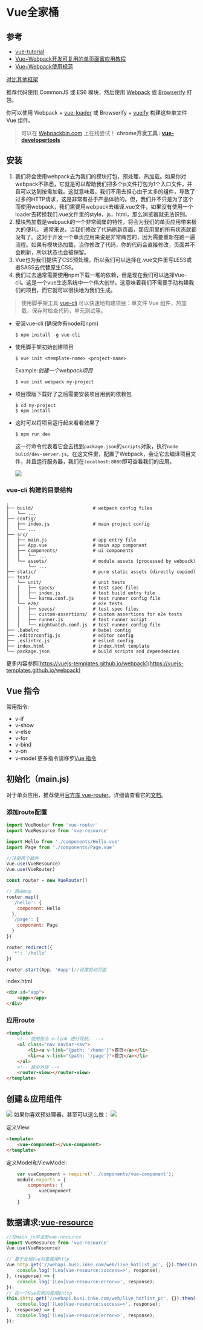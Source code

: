 # Vue全家桶

## 参考
- [vue-tutorial](https://github.com/MeCKodo/vue-tutorial)
- [Vue+Webpack开发可复用的单页面富应用教程](https://www.talkingcoder.com/article/6310756346094488391)
- [Vue+Webpack使用规范](https://www.talkingcoder.com/article/6309726065044556372)

[对比其他框架](http://cn.vuejs.org/guide/comparison.html)

推荐代码使用 CommonJS 或 ES6 模块，然后使用 [Webpack](http://webpack.github.io/) 或 [Browserify](http://browserify.org/) 打包。

你可以使用 Webpack + [vue-loader](https://github.com/vuejs/vue-loader) 或 Browserify + [vueify](https://github.com/vuejs/vueify) 构建这些单文件 Vue 组件。

> 可以在 [Webpackbin.com](http://www.webpackbin.com/vue) 上在线尝试！
> **chrome开发工具 : [vue-developertools](https://chrome.google.com/webstore/detail/vuejs-devtools/nhdogjmejiglipccpnnnanhbledajbpd)**

## 安装

1. 我们将会使用webpack去为我们的模块打包，预处理，热加载。如果你对webpack不熟悉，它就是可以帮助我们把多个js文件打包为1个入口文件，并且可以达到按需加载。这就意味着，我们不用去担心由于太多的组件，导致了过多的HTTP请求，这是非常有益于产品体验的。但，我们并不只是为了这个而使用webpack，我们需要用webpack去编译.vue文件，如果没有使用一个loader去转换我们.vue文件里的style，js，html，那么浏览器就无法识别。
2. 模块热加载是webpack的一个非常碉堡的特性，将会为我们的单页应用带来极大的便利。
    通常来说，当我们修改了代码刷新页面，那应用里的所有状态就都没有了。这对于开发一个单页应用来说是非常痛苦的，因为需要重新在跑一遍流程。如果有模块热加载，当你修改了代码，你的代码会直接修改，页面并不会刷新，所以状态也会被保留。
3. Vue也为我们提供了CSS预处理，所以我们可以选择在.vue文件里写LESS或者SASS去代替原生CSS。
4. 我们过去通常需要使用npm下载一堆的依赖，但是现在我们可以选择Vue-cli。这是一个vue生态系统中一个伟大创举。这意味着我们不需要手动构建我们的项目，而它就可以很快地为我们生成。

> 使用脚手架工具 [vue-cli](https://github.com/vuejs/vue-cli) 可以快速地构建项目：单文件 Vue 组件，热加载，保存时检查代码，单元测试等。

- 安装vue-cli (确保你有node和npm)
    ```
    $ npm install -g vue-cli
    ```

- 使用脚手架初始创建项目
    ```
    $ vue init <template-name> <project-name>
    ```

    Example:*创建一个webpack项目* 

    ```
    $ vue init webpack my-project
    ```

- 项目模版下载好了之后需要安装项目用到的依赖包
    ```
    $ cd my-project
    $ npm install
    ```

- 这时可以将项目运行起来看看效果了
    ```
    $ npm run dev
    ```
  这一行命令代表着它会去找到`package.json`的`scripts`对象，执行`node bulid/dev-server.js`。在这文件里，配置了Webpack，会让它去编译项目文件，并且运行服务器，我们在`localhost:8080`即可查看我们的应用。

  ![](https://cdn.scotch.io/9/vFba0QgQRReyNZPgFpKU_vue-time-1.png)

### vue-cli 构建的目录结构
```
.
├── build/                      # webpack config files
│   └── ...
├── config/                     
│   ├── index.js                # main project config
│   └── ...
├── src/
│   ├── main.js                 # app entry file
│   ├── App.vue                 # main app component
│   ├── components/             # ui components
│   │   └── ...
│   └── assets/                 # module assets (processed by webpack)
│       └── ...
├── static/                     # pure static assets (directly copied)
├── test/
│   └── unit/                   # unit tests
│   │   ├── specs/              # test spec files
│   │   ├── index.js            # test build entry file
│   │   └── karma.conf.js       # test runner config file
│   └── e2e/                    # e2e tests
│   │   ├── specs/              # test spec files
│   │   ├── custom-assertions/  # custom assertions for e2e tests
│   │   ├── runner.js           # test runner script
│   │   └── nightwatch.conf.js  # test runner config file
├── .babelrc                    # babel config
├── .editorconfig.js            # editor config
├── .eslintrc.js                # eslint config
├── index.html                  # index.html template
└── package.json                # build scripts and dependencies
```

  更多内容参照[https://vuejs-templates.github.io/webpack](https://vuejs-templates.github.io/webpack)

## Vue 指令
常用指令:
- v-if
- v-show
- v-else
- v-for
- v-bind
- v-on
- v-model
更多指令请移步[Vue 指令](http://cn.vuejs.org/api/#u6307_u4EE4)

## 初始化（main.js)

对于单页应用，推荐使用[官方库 vue-router](https://github.com/vuejs/vue-router)。详细请查看它的[文档](http://vuejs.github.io/vue-router/)。

### 添加route配置
```js
import VueRouter from 'vue-router'
import VueResource from 'vue-resource'

import Hello from './components/Hello.vue'
import Page from './components/Page.vue'

//注册两个插件
Vue.use(VueResource)
Vue.use(VueRouter)

const router = new VueRouter()

// 路由map
router.map({
  '/hello': {
    component: Hello
  },
  '/page': {
    component: Page
  }
})

router.redirect({
  '*': '/hello'
})

router.start(App, '#app')//设置启动页面
```
index.html
```html
<div id="app">
    <app></app>
</div>
```

### 应用route
```html
<template>
    <!-- 使用指令 v-link 进行导航。 -->
    <ul class="nav navbar-nav">
        <li><a v-link="{path: '/home'}">首页</a></li>
        <li><a v-link="{path: '/page'}">首页</a></li>
    </ul>
    <!-- 路由外链 -->
    <router-view></router-view>
</template>
```

## 创建＆应用组件
![](http://cn.vuejs.org/images/vue-component.png)
如果你喜欢预处理器，甚至可以这么做：
![](http://cn.vuejs.org/images/vue-component-with-pre-processors.png)

定义View:
```html
<template>
    <vue-component></vue-component>
</template>
```
定义Model和ViewModel:
```js
    var vueComponent = require('../components/vue-component');
    module.exports = {
        components: {
            vueComponent
        }
    }
```

## 数据请求:[vue-resource](http://www.cnblogs.com/keepfool/p/5657065.html)
```js
//在main.js中注册vue-resource
import VueResource from 'vue-resource'
Vue.use(VueResource)
```
```js
// 基于全局Vue对象使用http
Vue.http.get('//webapi.busi.inke.com/web/live_hotlist_pc', {}).then((response) => {
    console.log('[Leo]Vue-resource:success=>', response);
}, (response) => {
    console.log('[Leo]Vue-resource:error=>', response);
});
// 在一个Vue实例内使用$http
this.$http.get('//webapi.busi.inke.com/web/live_hotlist_pc', {}).then((response) => {
    console.log('[Leo]Vue-resource:success=>', response);
}, (response) => {
    console.log('[Leo]Vue-resource:error=>', response);
});
```
